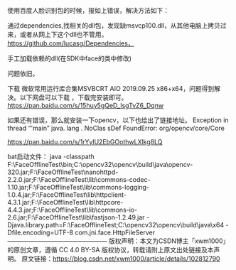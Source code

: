 使用百度人脸识别包的时候，报如上错误，解决方法如下：

通过dependencies,找相关的dll包，发现缺msvcp100.dll，从其他电脑上拷贝过来，或者从网上下这个dll也不管用。
https://github.com/lucasg/Dependencies，

手工加载依赖的dll(在SDK中face的类中修改)

问题依旧。

下载 微软常用运行库合集MSVBCRT AIO 2019.09.25 x86+x64，问题得到解决。以下网盘可以下载 ，下载完安装即可。
https://pan.baidu.com/s/15huy5gQeD_IsgTvZ6_Dqnw

如果还有错误，那么就安装一下opencv，以下也给出了链接地址。
Exception in thread “'main” java. lang . NoClas sDef FoundError: org/opencv/core/Core

https://pan.baidu.com/s/1rYylU2EbGOothwLXlkg8LQ

bat启动文件：
java -classpath F:\FaceOfflineTest\bin;C:\opencv32\opencv\build\java\opencv-320.jar;F:\FaceOfflineTest\nanohttpd-2.2.0.jar;F:\FaceOfflineTest\lib\commons-codec-1.10.jar;F:\FaceOfflineTest\lib\commons-logging-1.0.4.jar;F:\FaceOfflineTest\lib\httpclient-4.3.1.jar;F:\FaceOfflineTest\lib\httpcore-4.4.3.jar;F:\FaceOfflineTest\lib\commons-io-2.6.jar;F:\FaceOfflineTest\lib\fastjson-1.2.49.jar -Djava.library.path=F:\FaceOfflineTest;C:\opencv32\opencv\build\java\x64 -Dfile.encoding=UTF-8 com.jni.face.HttpFileServer
————————————————
版权声明：本文为CSDN博主「xwm1000」的原创文章，遵循 CC 4.0 BY-SA 版权协议，转载请附上原文出处链接及本声明。
原文链接：https://blog.csdn.net/xwm1000/article/details/102812790
